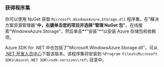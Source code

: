 ﻿### 获得程序集

你可以使用 NuGet 获取  `Microsoft.WindowsAzure.Storage.dll` 程序集。在"解决方案资源管理器"**中，右键单击您的项目并选择"管理 NuGet 包"**。在线搜索"WindowsAzure.Storage"，然后单击**"安装"**以安装 Azure 存储包和依赖项。

Azure SDK for .NET 中也包括了"Microsoft.WindowsAzure.Storage.dll"，可从 <a href="/downloads/">.NET 开发人员中心</a>下载该版本。该程序集将安装到  `%Program Files%\Microsoft SDKs\Azure\.NET SDK\<sdk-version>\ref\` 目录中。

<!--HONumber=53-->